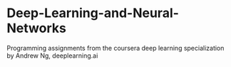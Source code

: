 # Deep-Learning-and-Neural-Networks
 Programming assignments from the coursera deep learning specialization by Andrew Ng, deeplearning.ai
